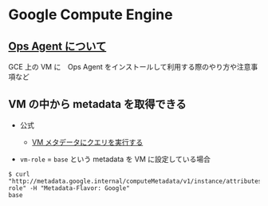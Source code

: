 # Google Compute Engine

## [Ops Agent について](./ops-agent)

GCE 上の VM に　Ops Agent をインストールして利用する際のやり方や注意事項など


## VM の中から metadata を取得できる

+ 公式
  + [VM メタデータにクエリを実行する](https://cloud.google.com/compute/docs/metadata/querying-metadata)


+ `vm-role` = `base` という metadata を VM に設定している場合
 
```
$ curl "http://metadata.google.internal/computeMetadata/v1/instance/attributes/vm-role" -H "Metadata-Flavor: Google"
base
```
